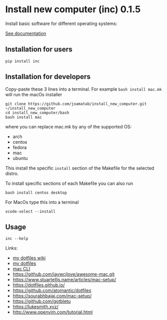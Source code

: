 # Install new computer (inc) 0.1.5

Install basic software for different operating systems:

[See documentation](https://install-new-computer.readthedocs.io/en/latest/)

## Installation for users

```
pip install inc
```

## Installation for developers

Copy-paste these 3 lines into a terminal. For example `bash install mac.mk` will run the macOs installer

```
git clone https://github.com/joamatab/install_new_computer.git ~/install_new_computer
cd install_new_computer/bash
bash install mac
```

where you can replace mac.mk by any of the supported OS:

- arch
- centos
- fedora
- mac
- ubuntu

This install the specific `install` section of the Makefile for the selected distro.

To install specific sections of each Makefile you can also run

```
bash install centos desktop
```

For MacOs type this into a terminal

```
xcode-select --install
```


## Usage

```
inc --help
```

Links:

- [my dotfiles wiki](https://github.com/joamatab/dotfiles/wiki)
- [my dotfiles](https://github.com/joamatab/dotfiles)
- [mac CLI](https://github.com/guarinogabriel/mac-cli)
- https://github.com/jaywcjlove/awesome-mac.git
- https://www.stuartellis.name/articles/mac-setup/
- https://dotfiles.github.io/
- https://github.com/atomantic/dotfiles
- https://sourabhbajaj.com/mac-setup/
- https://github.com/gotbletu
- https://lukesmith.xyz/
- http://www.openvim.com/tutorial.html
